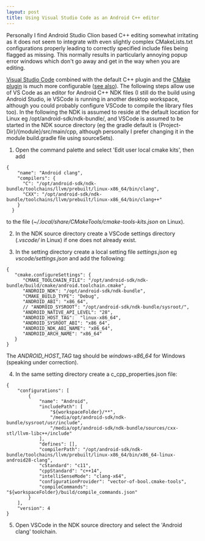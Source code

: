 ```yaml
---
layout: post
title: Using Visual Studio Code as an Android C++ editor
---
```

Personally I find Android Studio Clion based C++ editing somewhat irritating as it
does not seem to integrate with even slightly complex CMakeLists.txt configurations
properly leading to correctly specified include files being flagged as missing. This
normally results in particularly annoying popup error windows which don't go away and
get in the way when you are editing.

[Visual Studio Code](https://github.com/Microsoft/vscode) combined with the default C++
plugin and the [CMake plugin](https://github.com/vector-of-bool/vscode-cmake-tools) is
much more configurable ([see also](https://code.visualstudio.com/docs/languages/cpp)).
The following steps allow use of VS Code as an editor for
Android C++ NDK files (I still do the build using Android Studio, ie VSCode is running
in another desktop workspace, although you could probably configure VSCode to compile
the library files too). In the following the NDK is assumed to reside at the default
location for Linux eg /opt/android-sdk/ndk-bundle/, and VSCode is assumed to be
started in the NDK source directory (eg the gradle default is
{Project-Dir}/{module}/src/main/cpp, although personally I prefer changing it in the
module build.gradle file using sourceSets).

1. Open the command palette and select 'Edit user local cmake kits', then add
~~~~
{
    "name": "Android clang",
    "compilers": {
      "C": "/opt/android-sdk/ndk-bundle/toolchains/llvm/prebuilt/linux-x86_64/bin/clang",
      "CXX": "/opt/android-sdk/ndk-bundle/toolchains/llvm/prebuilt/linux-x86_64/bin/clang++"
    }
  }
~~~~
to the file (*~/.local/share/CMakeTools/cmake-tools-kits.json* on Linux).

2. In the NDK source directory create a VSCode settings directory (*.vscode/* in Linux)
if one does not already exist.

3. In the setting directory create a local setting file *settings.json* eg
*vscode/settings.json* and add the following:
~~~~
{
   "cmake.configureSettings": {
      "CMAKE_TOOLCHAIN_FILE": "/opt/android-sdk/ndk-bundle/build/cmake/android.toolchain.cmake",
      "ANDROID_NDK": "/opt/android-sdk/ndk-bundle",
      "CMAKE_BUILD_TYPE": "Debug",
      "ANDROID_ABI": "x86_64",
      // "ANDROID_SYSROOT": "/opt/android-sdk/ndk-bundle/sysroot/",
      "ANDROID_NATIVE_API_LEVEL": "28",
      "ANDROID_HOST_TAG":  "linux-x86_64",
      "ANDROID_SYSROOT_ABI": "x86_64",
      "ANDROID_NDK_ABI_NAME": "x86_64",
      "ANDROID_ARCH_NAME": "x86_64"
   }
}
~~~~
The *ANDROID_HOST_TAG* tag should be *windows-x86_64* for Windows (speaking under correction).

4. In the same setting directory create a c_cpp_properties.json file:
~~~~
{
    "configurations": [
        {
            "name": "Android",
            "includePath": [
                "${workspaceFolder}/**",
                "/media/opt/android-sdk/ndk-bundle/sysroot/usr/include",
                "/media/opt/android-sdk/ndk-bundle/sources/cxx-stl/llvm-libc++/include"
            ],
            "defines": [],
            "compilerPath": "/opt/android-sdk/ndk-bundle/toolchains/llvm/prebuilt/linux-x86_64/bin/x86_64-linux-android28-clang",
            "cStandard": "c11",
            "cppStandard": "c++14",
            "intelliSenseMode": "clang-x64",
            "configurationProvider": "vector-of-bool.cmake-tools",
            "compileCommands": "${workspaceFolder}/build/compile_commands.json"
        }
    ],
    "version": 4
}
~~~~

5. Open VSCode in the NDK source directory and select the 'Android clang' toolchain.

